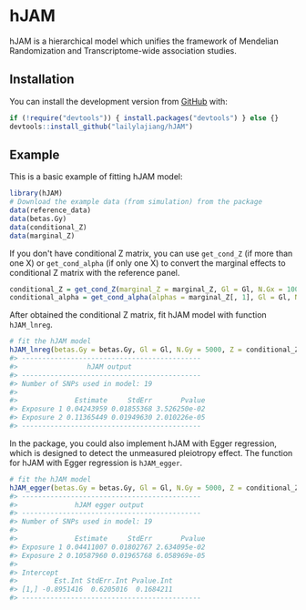 
<!-- README.md is generated from README.Rmd. Please edit that file -->
hJAM
====

<!-- badges: start -->
<!-- badges: end -->
hJAM is a hierarchical model which unifies the framework of Mendelian Randomization and Transcriptome-wide association studies.

Installation
------------

You can install the development version from [GitHub](https://github.com/) with:

``` r
if (!require("devtools")) { install.packages("devtools") } else {}
devtools::install_github("lailylajiang/hJAM")
```

Example
-------

This is a basic example of fitting hJAM model:

``` r
library(hJAM)
# Download the example data (from simulation) from the package
data(reference_data)
data(betas.Gy)
data(conditional_Z)
data(marginal_Z)
```

If you don't have conditional Z matrix, you can use `get_cond_Z` (if more than one X) or `get_cond_alpha` (if only one X) to convert the marginal effects to conditional Z matrix with the reference panel.

``` r
conditional_Z = get_cond_Z(marginal_Z = marginal_Z, Gl = Gl, N.Gx = 1000, ridgeTerm = T)
conditional_alpha = get_cond_alpha(alphas = marginal_Z[, 1], Gl = Gl, N.Gx = 1000, ridgeTerm = T)
```

After obtained the conditional Z matrix, fit hJAM model with function `hJAM_lnreg`.

``` r
# fit the hJAM model
hJAM_lnreg(betas.Gy = betas.Gy, Gl = Gl, N.Gy = 5000, Z = conditional_Z, ridgeTerm = T)
#> -------------------------------------------- 
#>                 hJAM output                  
#> -------------------------------------------- 
#> Number of SNPs used in model: 19 
#> 
#>              Estimate     StdErr       Pvalue
#> Exposure 1 0.04243959 0.01855368 3.526250e-02
#> Exposure 2 0.11365449 0.01949630 2.010226e-05
#> --------------------------------------------
```

In the package, you could also implement hJAM with Egger regression, which is designed to detect the unmeasured pleiotropy effect. The function for hJAM with Egger regression is `hJAM_egger`.

``` r
# fit the hJAM model
hJAM_egger(betas.Gy = betas.Gy, Gl = Gl, N.Gy = 5000, Z = conditional_Z, ridgeTerm = T)
#> -------------------------------------------- 
#>              hJAM egger output               
#> -------------------------------------------- 
#> Number of SNPs used in model: 19 
#> 
#>              Estimate     StdErr       Pvalue
#> Exposure 1 0.04411007 0.01802767 2.634095e-02
#> Exposure 2 0.10587960 0.01965768 6.058969e-05
#> 
#> Intercept
#>         Est.Int StdErr.Int Pvalue.Int
#> [1,] -0.8951416  0.6205016  0.1684211
#> --------------------------------------------
```
